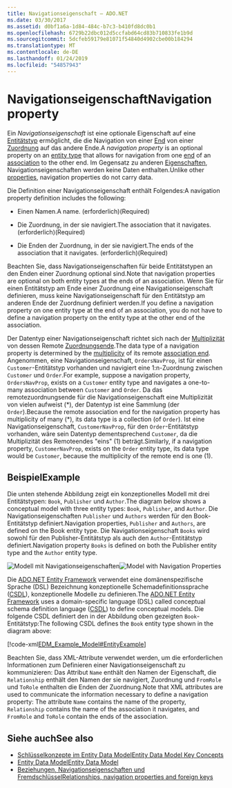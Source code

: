 ```yaml
---
title: Navigationseigenschaft – ADO.NET
ms.date: 03/30/2017
ms.assetid: d0bf1a6a-1d84-484c-b7c3-b410fd8dc0b1
ms.openlocfilehash: 6729b22dbc012d5ccfabd64cd83b710833fe1b9d
ms.sourcegitcommit: 5dcfeb59179e81071f54840d4902cbe00b184294
ms.translationtype: MT
ms.contentlocale: de-DE
ms.lasthandoff: 01/24/2019
ms.locfileid: "54857943"
---
```

# <a name="navigation-property"></a><span data-ttu-id="8601f-102">Navigationseigenschaft</span><span class="sxs-lookup"><span data-stu-id="8601f-102">Navigation property</span></span>

<span data-ttu-id="8601f-103">Ein *Navigationseigenschaft* ist eine optionale Eigenschaft auf eine [Entitätstyp](entity-type.md) ermöglicht, die die Navigation von einer [End](association-end.md) von einer [Zuordnung](association-type.md) auf das andere Ende.</span><span class="sxs-lookup"><span data-stu-id="8601f-103">A *navigation property* is an optional property on an [entity type](entity-type.md) that allows for navigation from one [end](association-end.md) of an [association](association-type.md) to the other end.</span></span> <span data-ttu-id="8601f-104">Im Gegensatz zu anderen [Eigenschaften](property.md), Navigationseigenschaften werden keine Daten enthalten.</span><span class="sxs-lookup"><span data-stu-id="8601f-104">Unlike other [properties](property.md), navigation properties do not carry data.</span></span>

<span data-ttu-id="8601f-105">Die Definition einer Navigationseigenschaft enthält Folgendes:</span><span class="sxs-lookup"><span data-stu-id="8601f-105">A navigation property definition includes the following:</span></span>

- <span data-ttu-id="8601f-106">Einen Namen.</span><span class="sxs-lookup"><span data-stu-id="8601f-106">A name.</span></span> <span data-ttu-id="8601f-107">(erforderlich)</span><span class="sxs-lookup"><span data-stu-id="8601f-107">(Required)</span></span>

- <span data-ttu-id="8601f-108">Die Zuordnung, in der sie navigiert.</span><span class="sxs-lookup"><span data-stu-id="8601f-108">The association that it navigates.</span></span> <span data-ttu-id="8601f-109">(erforderlich)</span><span class="sxs-lookup"><span data-stu-id="8601f-109">(Required)</span></span>

- <span data-ttu-id="8601f-110">Die Enden der Zuordnung, in der sie navigiert.</span><span class="sxs-lookup"><span data-stu-id="8601f-110">The ends of the association that it navigates.</span></span> <span data-ttu-id="8601f-111">(erforderlich)</span><span class="sxs-lookup"><span data-stu-id="8601f-111">(Required)</span></span>

<span data-ttu-id="8601f-112">Beachten Sie, dass Navigationseigenschaften für beide Entitätstypen an den Enden einer Zuordnung optional sind.</span><span class="sxs-lookup"><span data-stu-id="8601f-112">Note that navigation properties are optional on both entity types at the ends of an association.</span></span> <span data-ttu-id="8601f-113">Wenn Sie für einen Entitätstyp am Ende einer Zuordnung eine Navigationseigenschaft definieren, muss keine Navigationseigenschaft für den Entitätstyp am anderen Ende der Zuordnung definiert werden.</span><span class="sxs-lookup"><span data-stu-id="8601f-113">If you define a navigation property on one entity type at the end of an association, you do not have to define a navigation property on the entity type at the other end of the association.</span></span>

<span data-ttu-id="8601f-114">Der Datentyp einer Navigationseigenschaft richtet sich nach der [Multiplizität](association-end-multiplicity.md) von dessen Remote [Zuordnungsende](association-end.md).</span><span class="sxs-lookup"><span data-stu-id="8601f-114">The data type of a navigation property is determined by the [multiplicity](association-end-multiplicity.md) of its remote [association end](association-end.md).</span></span> <span data-ttu-id="8601f-115">Angenommen, eine Navigationseigenschaft, `OrdersNavProp`, ist für einen `Customer`-Entitätstyp vorhanden und navigiert eine 1:n-Zuordnung zwischen `Customer` und `Order`.</span><span class="sxs-lookup"><span data-stu-id="8601f-115">For example, suppose a navigation property, `OrdersNavProp`, exists on a `Customer` entity type and navigates a one-to-many association between `Customer` and `Order`.</span></span> <span data-ttu-id="8601f-116">Da das remotezuordnungsende für die Navigationseigenschaft eine Multiplizität von vielen aufweist (\*), der Datentyp ist eine Sammlung (der `Order`).</span><span class="sxs-lookup"><span data-stu-id="8601f-116">Because the remote association end for the navigation property has multiplicity of many (\*), its data type is a collection (of `Order`).</span></span> <span data-ttu-id="8601f-117">Ist eine Navigationseigenschaft, `CustomerNavProp`, für den `Order`-Entitätstyp vorhanden, wäre sein Datentyp dementsprechend `Customer`, da die Multiplizität des Remoteendes "eins" (1) beträgt.</span><span class="sxs-lookup"><span data-stu-id="8601f-117">Similarly, if a navigation property, `CustomerNavProp`, exists on the `Order` entity type, its data type would be `Customer`, because the multiplicity of the remote end is one (1).</span></span>

## <a name="example"></a><span data-ttu-id="8601f-118">Beispiel</span><span class="sxs-lookup"><span data-stu-id="8601f-118">Example</span></span>

<span data-ttu-id="8601f-119">Die unten stehende Abbildung zeigt ein konzeptionelles Modell mit drei Entitätstypen: `Book`, `Publisher` und `Author`.</span><span class="sxs-lookup"><span data-stu-id="8601f-119">The diagram below shows a conceptual model with three entity types: `Book`, `Publisher`, and `Author`.</span></span> <span data-ttu-id="8601f-120">Die Navigationseigenschaften `Publisher` und `Authors` werden für den Book-Entitätstyp definiert.</span><span class="sxs-lookup"><span data-stu-id="8601f-120">Navigation properties, `Publisher` and `Authors`, are defined on the Book entity type.</span></span> <span data-ttu-id="8601f-121">Die Navigationseigenschaft `Books` wird sowohl für den Publisher-Entitätstyp als auch den `Author`-Entitätstyp definiert.</span><span class="sxs-lookup"><span data-stu-id="8601f-121">Navigation property `Books` is defined on both the Publisher entity type and the `Author` entity type.</span></span>

<span data-ttu-id="8601f-122">![Modell mit Navigationseigenschaften](/media/modelwithnavprops.gif "ModelWithNavProps")</span><span class="sxs-lookup"><span data-stu-id="8601f-122">![Model with Navigation Properties](/media/modelwithnavprops.gif "ModelWithNavProps")</span></span>

<span data-ttu-id="8601f-123">Die [ADO.NET Entity Framework](./ef/index.md) verwendet eine domänenspezifische Sprache (DSL) Bezeichnung konzeptionelle Schemadefinitionssprache ([CSDL](./ef/language-reference/csdl-specification.md)), konzeptionelle Modelle zu definieren.</span><span class="sxs-lookup"><span data-stu-id="8601f-123">The [ADO.NET Entity Framework](./ef/index.md) uses a domain-specific language (DSL) called conceptual schema definition language ([CSDL](./ef/language-reference/csdl-specification.md)) to define conceptual models.</span></span> <span data-ttu-id="8601f-124">Die folgende CSDL definiert den in der Abbildung oben gezeigten `Book`-Entitätstyp:</span><span class="sxs-lookup"><span data-stu-id="8601f-124">The following CSDL defines the `Book` entity type shown in the diagram above:</span></span>

[!code-xml[EDM_Example_Model#EntityExample](~/samples/snippets/xml/VS_Snippets_Data/edm_example_model/xml/books.edmx#entityexample)]

<span data-ttu-id="8601f-125">Beachten Sie, dass XML-Attribute verwendet werden, um die erforderlichen Informationen zum Definieren einer Navigationseigenschaft zu kommunizieren: Das Attribut `Name` enthält den Namen der Eigenschaft, die `Relationship` enthält den Namen der sie navigiert, Zuordnung und `FromRole` und `ToRole` enthalten die Enden der Zuordnung.</span><span class="sxs-lookup"><span data-stu-id="8601f-125">Note that XML attributes are used to communicate the information necessary to define a navigation property: The attribute `Name` contains the name of the property, `Relationship` contains the name of the association it navigates, and `FromRole` and `ToRole` contain the ends of the association.</span></span>

## <a name="see-also"></a><span data-ttu-id="8601f-126">Siehe auch</span><span class="sxs-lookup"><span data-stu-id="8601f-126">See also</span></span>

- [<span data-ttu-id="8601f-127">Schlüsselkonzepte im Entity Data Model</span><span class="sxs-lookup"><span data-stu-id="8601f-127">Entity Data Model Key Concepts</span></span>](entity-data-model-key-concepts.md)
- [<span data-ttu-id="8601f-128">Entity Data Model</span><span class="sxs-lookup"><span data-stu-id="8601f-128">Entity Data Model</span></span>](entity-data-model.md)
- [<span data-ttu-id="8601f-129">Beziehungen, Navigationseigenschaften und Fremdschlüssel</span><span class="sxs-lookup"><span data-stu-id="8601f-129">Relationships, navigation properties and foreign keys</span></span>](/ef/ef6/fundamentals/relationships)
